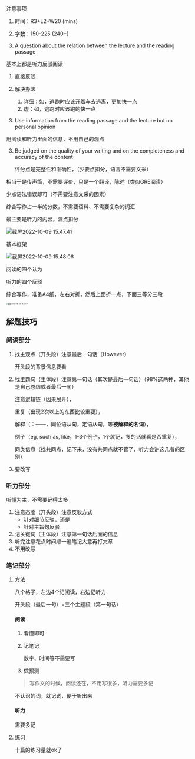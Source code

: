 注意事项

1. 时间：R3+L2+W20 (mins)
2. 字数：150-225 (240+)



1. A question about the relation between the lecture and the reading passage
  
  基本上都是听力反驳阅读
  
  1. 直接反驳
  2. 解决办法
     1. 详细：如，逃跑时应该开着车去逃离，更加快一点
     2. 虚：如，逃跑时应该跑的快一点
  
2. Use information from the reading passage and the lecture but no personal opinion
  
  用阅读和听力里面的信息，不用自己的观点
  
3. Be judged on the quality of your writing and on the completeness and accuracy of the content

   评分点是完整性和准确性，（少要点扣分，语言不需要文采）





相当于是传声筒，不需要评价，只是一个翻译，陈述（类似GRE阅读）

少点语法错误即可（不需要注意文采的因素）

综合写作占一半的分数，不需要语料、不需要复杂的词汇

最主要是听力的内容，漏点扣分



![截屏2022-10-09 15.47.41](https://xingqiu-tuchuang-1256524210.cos.ap-shanghai.myqcloud.com/3978/%E6%88%AA%E5%B1%8F2022-10-09%2015.47.41.png)



基本框架

![截屏2022-10-09 15.48.06](https://xingqiu-tuchuang-1256524210.cos.ap-shanghai.myqcloud.com/3978/%E6%88%AA%E5%B1%8F2022-10-09%2015.48.06.png)

阅读的四个认为

听力的四个反驳



综合写作，准备A4纸，左右对折，然后上面折一点，下面三等分三段

<img src="https://xingqiu-tuchuang-1256524210.cos.ap-shanghai.myqcloud.com/3978/%E6%88%AA%E5%B1%8F2022-10-09%2015.54.11.png" alt="截屏2022-10-09 15.54.11" style="zoom:33%;" />



## 解题技巧

### 阅读部分

1. 找主观点（开头段）注意最后一句话（However）

   开头段的背景信息要看

2. 找主题句（主体段）注意第一句话（其次是最后一句话）（98%这两种，其他是自己总结或者最后一句）

   注意逻辑链（因果展开），

   重复（出现2次以上的东西比较重要），

   解释（：——，同位语从句，定语从句，等**被解释的名词**），

   例子（eg, such as, like，1-3个例子，1个就记，多的话就看是否重复），

   同类信息（找共同点，记下来，没有共同点就不管了，听力会讲这几者的区别）

3. 要改写



### 听力部分

听懂为主，不需要记得太多

1. 注意态度（开头段）注意反驳方式
   - 针对细节反驳，还是
   - 针对主旨句反驳
2. 记关键词（主体段）注意第一句话后面的信息
3. 听完注意花点时间顺一遍笔记大意再打文章
4. 不用改写



### 笔记部分

1. 方法

   八个格子，左边4个记阅读，右边记听力

   开头段（最后一句）+三个主题段（第一句话）

   #### 阅读

   1. 看懂即可

   2. 记笔记

      数字、时间等不需要写

   3. 做预测

   > 写作文的时候，阅读还在，不用写很多，听力需要多记

   不认识的词，就记词，便于听出来

   #### 听力

   需要多记

2. 练习

   十篇的练习量就ok了



